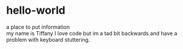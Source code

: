 # hello-world
a place to put information<br>
my name is Tiffany I love code but im a tad bit backwards and 
have a problem with keyboard stuttering.
